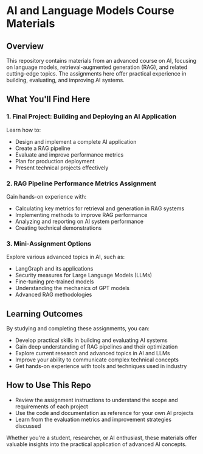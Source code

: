 # AI and Language Models Course Materials

## Overview

This repository contains materials from an advanced course on AI, focusing on language models, retrieval-augmented generation (RAG), and related cutting-edge topics. The assignments here offer practical experience in building, evaluating, and improving AI systems.

## What You'll Find Here

### 1. Final Project: Building and Deploying an AI Application

Learn how to:
- Design and implement a complete AI application
- Create a RAG pipeline
- Evaluate and improve performance metrics
- Plan for production deployment
- Present technical projects effectively

### 2. RAG Pipeline Performance Metrics Assignment

Gain hands-on experience with:
- Calculating key metrics for retrieval and generation in RAG systems
- Implementing methods to improve RAG performance
- Analyzing and reporting on AI system performance
- Creating technical demonstrations

### 3. Mini-Assignment Options

Explore various advanced topics in AI, such as:
- LangGraph and its applications
- Security measures for Large Language Models (LLMs)
- Fine-tuning pre-trained models
- Understanding the mechanics of GPT models
- Advanced RAG methodologies

## Learning Outcomes

By studying and completing these assignments, you can:
- Develop practical skills in building and evaluating AI systems
- Gain deep understanding of RAG pipelines and their optimization
- Explore current research and advanced topics in AI and LLMs
- Improve your ability to communicate complex technical concepts
- Get hands-on experience with tools and techniques used in industry

## How to Use This Repo

- Review the assignment instructions to understand the scope and requirements of each project
- Use the code and documentation as reference for your own AI projects
- Learn from the evaluation metrics and improvement strategies discussed

Whether you're a student, researcher, or AI enthusiast, these materials offer valuable insights into the practical application of advanced AI concepts.

